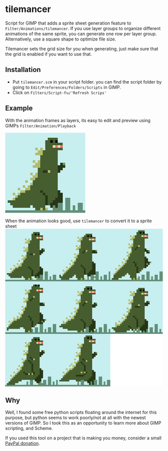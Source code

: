 # tilemancer
Script for GIMP that adds a sprite sheet generation feature to `Filter/Animations/tilemancer`. If you use layer groups to organize different animations of the same sprite, you can generate one row per layer group. Alternatively, use a square shape to optimize file size.

Tilemancer sets the grid size for you when generating, just make sure that the grid is enabled if you want to use that.

## Installation
* Put `tilemancer.scm` in your script folder. you can find the script folder by going to `Edit/Preferences/Folders/Scripts` in GIMP.
* Click on `Filters/Script-Fu/'Refresh Scrips'`

## Example
With the animation frames as layers, its easy to edit and preview using GIMPs `Filter/Animation/Playback` 

![Animated gif](https://github.com/malteehrlen/tilemancer/blob/master/example.gif)

When the animation looks good, use `tilemancer` to convert it to a sprite sheet
![finished sprite sheet](https://github.com/malteehrlen/tilemancer/blob/master/example_sheet.png)

## Why
Well, I found some free python scripts floating around the internet for this purpose, but python seems to work poorly/not at all with the newest versions of GIMP. So I took this as an opportunity to learn more about GIMP scripting, and Scheme.

If you used this tool on a project that is making you money, consider a small [PayPal donation](https://www.paypal.com/donate/?hosted_button_id=EJ6PDT5HB8Q4C). 
